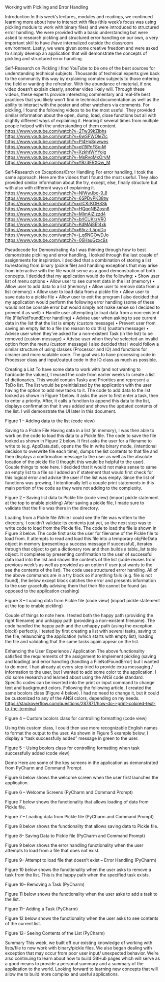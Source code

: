 
Working with Pickling and Error Handling

Introduction
In this week’s lectures, modules and readings, we continued learning more about how to interact with files (this week’s focus was using pickling module to work with binary files) and were introduced to structured error handling. We were provided with a basic understanding but were asked to research pickling and structured error handling on our own, a very important skill to have /have internalized outside the classroom environment. Lastly, we were given some creative freedom and were asked to simply develop an application that will demonstrate the concepts of pickling and structured error handling. 

Self-Research on Pickling
I find YouTube to be one of the best sources for understanding technical subjects. Thousands of technical experts give back to the community this way by explaining complex subjects to those entering the field or wanting the refresher. With the abundance of material, if one video doesn’t explain clearly, another video likely will. Through these videos, these experts provide interesting commentary and real-life best practices that you likely won’t find in technical documentation as well as the ability to interact with the poster and other watchers via comments. 
For pickling, I found the following videos to be the most useful.  They provided similar information about the open, dump, load, close functions but all with slightly different ways of explaining it. Hearing it several times from multiple people helped with the understanding of them content.
https://www.youtube.com/watch?v=2Tw39kZIbhs 
https://www.youtube.com/watch?v=6wSFWOleZlc 
https://www.youtube.com/watch?v=Pl4Hp8qwwes 
https://www.youtube.com/watch?v=qt15PnF8x-M 
https://www.youtube.com/watch?v=XzkhtWYYojg 
https://www.youtube.com/watch?v=MsRvqMxOryM 
https://www.youtube.com/watch?v=YBz3ERXQw_M 

Self-Research on Exceptions/Error Handling
For error handling, I took the same approach. Here are the videos that I found the most useful. They also provided similar information about the try, except, else, finally structure but with also with different ways of explaining it.  
https://www.youtube.com/watch?v=NIWwJbo-9_8 
https://www.youtube.com/watch?v=6SPDvPK38tw 
https://www.youtube.com/watch?v=nlCKrKGHSSk
https://www.youtube.com/watch?v=HQqqNBZosn8
https://www.youtube.com/watch?v=MImAiZIzzd4
https://www.youtube.com/watch?v=brICUKrzVR0
https://www.youtube.com/watch?v=KdMAj8Et4xk
https://www.youtube.com/watch?v=65rz-L5ppDo
https://www.youtube.com/watch?v=j_q6NGOwDJo
https://www.youtube.com/watch?v=06HauGzxc9s 

Pseudocode for Demonstrating
As I was thinking through how to best demonstrate pickling and error handling, I looked through the last couple of assignments for inspiration.  I decided that a combination of storing a list to/restoring from binary (pickle file) and handling exceptions that may arise from interactive with the file would serve as a good demonstration of both concepts.
I decided that my application would do the following:
•	Show user list of menu options
•	Allow user to see current data in the list (memory)
•	Allow user to add data to a list (memory)
•	Allow user to remove data from a list (memory)
•	Allow user to load data from a pickle file 
•	Allow user to save data to a pickle file
•	Allow user to exit the program
I also decided that my application would perform the following error handling (some of these would not be console error but would simply not make sense so I decided to prevent it as well)
•	Handle user attempting to load data from a non-existent file (FileNotFoundError handling)
•	Advise user when asking to see current data in the list that the list is empty (custom message)
•	Prevent user from saving an empty list to a file (no reason to do this) (custom message)
•	Advise user when they’ve asked for a non-existent Task (in the list) to be removed (custom message)
•	Advise user when they’ve selected an invalid option from the menu (custom message)
I also decided that I would follow a similar structure of using classes (Processor and IO) and functions for cleaner and more scalable code. The goal was to have processing code in Processor class and input/output code in the IO class as much as possible. 

Creating a List
To have some data to work with (and not wanting to hardcode the values), I reused the code from earlier weeks to create a list of dictionaries. This would contain Tasks and Priorities and represent a ToDo list. The list would be preinitialized by the application with the user having the option to add new tasks to it. 
The code to add data to the list looked as shown in Figure 1 below.  It asks the user to first enter a task, then to enter a priority. After, it calls a function to append this data to the list, displays confirmation that it was added and shows the updated contents of the list.  I will demonstrate the UI later in this document. 
 
Figure 1 – Adding data to the list (code view)

Saving to a Pickle File
Having data in a list (in memory), I was then able to work on the code to load this data to a Pickle file.  The code to save the file looked as shown in Figure 2 below. It first asks the user for a filename to write to (e.g. AppData.dat), opens the file in write binary mode, (intentional decision to overwrite file each time), dumps the list contents to that file and then displays a confirmation message to the user as well as the absolute location of the pickle file (I thought this would be helpful to the user). 
Couple things to note here. I decided that it would not make sense to same an empty list to a file so I added an if statement that would first check for this logical error and advise the user if the list was empty. Since the list of functions was growing, I intentionally left a couple print statements in this main portion of the code as they were not adding to the complexity. 
 
Figure 2 – Saving list data to Pickle file (code view)
(import pickle statement at the top to enable pickling)
After saving a pickle file, I made sure to validate that the file was there in the directory. 

Loading from a Pickle file
While I could see the file was written to the directory, I couldn’t validate its contents just yet, so the next step was to write code to load from the Pickle file. 
The code to load the file is shown in Figure 3 below.  The code first asks the user for filename of the Pickle file to load from. It attempts to read and load this file into a temporary objFileData object in memory (presenting a success message if successful), iterates through that object to get a dictionary row and then builds a table_list table object. It completes by presenting confirmation to the user of successful data load into the list and shows the contents of the list (code reuses from previous week’s as well as provided as an option if user just wants to the see the contents of the list). 
The code uses structured error handling. All of the above commands are in a try block so if anything fails (e.g. file is not found), the below except block catches the error and presents information to the user gracefully advising them that their file cannot be found (as opposed to the application crashing)
 
Figure 3 – Loading data from Pickle file (code view)
(import pickle statement at the top to enable pickling)

Couple of things to note here. I tested both the happy path (providing the right filename) and unhappy path (providing a non-existent filename). The code handled the happy path and the unhappy path (using the exception block) perfectly. I tested by first creating a list with several tasks, saving to the file, relaunching the application (which starts with empty list), loading the file and validating that the same tasks again appear on the list. 

Enhancing the User Experience / Application
The above functionality satisfied the requirements of the assignment to implement pickling (saving and loading) and error handling (handling a FileNotFoundError) but I wanted to do more. I had already at every step tried to provide extra messaging / information to the user, but I wanted to add some color to the application. 
I did some research and learned about using the ANSI code standard. Specific codes can be inserted into the print or input command to change text and background colors.  Following the following article, I created the same bcolors class (Figure 4 below). I had no need to change it, but it could be customized to any of the ANSI colors, depending on my needs. 
https://stackoverflow.com/questions/287871/how-do-i-print-colored-text-to-the-terminal 
 
Figure 4 – Custom bcolors class for controlling formatting (code view)

Using this custom class, I could then use more recognizable English names to format the output to the user. As shown in Figure 5 example below, I display a “task successfully added” message in green to the user. 
 
Figure 5 – Using bcolors class for controlling formatting when task successfully added (code view)

Demo
Here are some of the key screens in the application as demonstrated from PyCharm and Command Prompt.

Figure 6 below shows the welcome screen when the user first launches the application.
   
Figure 6 – Welcome Screens (PyCharm and Command Prompt)

Figure 7 below shows the functionality that allows loading of data from Pickle file. 

 

Figure 7 – Loading data from Pickle file (PyCharm and Command Prompt)

Figure 8 below shows the functionality that allows saving data to Pickle file. 
  
Figure 8– Saving Data to Pickle file (PyCharm and Command Prompt)

Figure 9 below shows the error handling functionality when the user attempts to load from a file that does not exist. 

 
Figure 9– Attempt to load file that doesn’t exist – Error Handling (PyCharm)

Figure 10 below shows the functionality when the user asks to remove a task from the list.  This is the happy path when the specified task exists. 
 
Figure 10– Removing a Task (PyCharm)

Figure 11 below shows the functionality when the user asks to add a task to the list. 
 
Figure 11– Adding a Task (PyCharm)

Figure 12 below shows the functionality when the user asks to see contents of the current list.  
 
Figure 12– Seeing Contents of the List (PyCharm)

Summary
This week, we built off our existing knowledge of working with lists/file to now work with binary/pickle files. We also began dealing with exception that may occur from poor user input/ unexpected behavior. We’re also continuing to learn about how to build GitHub pages which will serve as a good means to provide a personal summary and a summary of the application to the world. 
Looking forward to learning new concepts that will allow me to build more complex and useful applications. 
